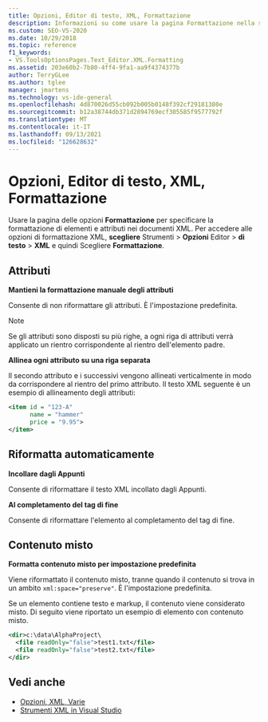 ```yaml
---
title: Opzioni, Editor di testo, XML, Formattazione
description: Informazioni su come usare la pagina Formattazione nella sezione XML per specificare la formattazione di elementi e attributi nei documenti XML.
ms.custom: SEO-VS-2020
ms.date: 10/29/2018
ms.topic: reference
f1_keywords:
- VS.ToolsOptionsPages.Text_Editor.XML.Formatting
ms.assetid: 203e60b2-7b80-4ff4-9fa1-aa9f4374377b
author: TerryGLee
ms.author: tglee
manager: jmartens
ms.technology: vs-ide-general
ms.openlocfilehash: 4d870026d55cb092b005b0148f392cf29181380e
ms.sourcegitcommit: b12a38744db371d2894769ecf305585f9577792f
ms.translationtype: MT
ms.contentlocale: it-IT
ms.lasthandoff: 09/13/2021
ms.locfileid: "126628632"
---
```

# <a name="options-text-editor-xml-formatting"></a>Opzioni, Editor di testo, XML, Formattazione

Usare la pagina delle opzioni **Formattazione** per specificare la formattazione di elementi e attributi nei documenti XML. Per accedere alle opzioni di formattazione XML, **scegliere** Strumenti  >  **Opzioni** Editor  >  **di testo**  >  **XML** e quindi Scegliere **Formattazione**.

## <a name="attributes"></a>Attributi

**Mantieni la formattazione manuale degli attributi**

Consente di non riformattare gli attributi. È l'impostazione predefinita.

> [!NOTE]
> Se gli attributi sono disposti su più righe, a ogni riga di attributi verrà applicato un rientro corrispondente al rientro dell'elemento padre.

**Allinea ogni attributo su una riga separata**

Il secondo attributo e i successivi vengono allineati verticalmente in modo da corrispondere al rientro del primo attributo. Il testo XML seguente è un esempio di allineamento degli attributi:

```xml
<item id = "123-A"
      name = "hammer"
      price = "9.95">
</item>
```

## <a name="auto-reformat"></a>Riformatta automaticamente

**Incollare dagli Appunti**

Consente di riformattare il testo XML incollato dagli Appunti.

**Al completamento del tag di fine**

Consente di riformattare l'elemento al completamento del tag di fine.

## <a name="mixed-content"></a>Contenuto misto

**Formatta contenuto misto per impostazione predefinita**

Viene riformattato il contenuto misto, tranne quando il contenuto si trova in un ambito `xml:space="preserve"`. È l'impostazione predefinita.

Se un elemento contiene testo e markup, il contenuto viene considerato misto. Di seguito viene riportato un esempio di elemento con contenuto misto.

```xml
<dir>c:\data\AlphaProject\
  <file readOnly="false">test1.txt</file>
  <file readOnly="false">test2.txt</file>
</dir>
```

## <a name="see-also"></a>Vedi anche

- [Opzioni, XML, Varie](options-text-editor-xml-miscellaneous.md)
- [Strumenti XML in Visual Studio](../../xml-tools/xml-tools-in-visual-studio.md)
